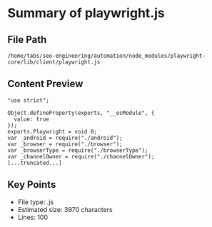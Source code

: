 # Summary of playwright.js
  
## File Path
`/home/tabs/seo-engineering/automation/node_modules/playwright-core/lib/client/playwright.js`

## Content Preview
```
"use strict";

Object.defineProperty(exports, "__esModule", {
  value: true
});
exports.Playwright = void 0;
var _android = require("./android");
var _browser = require("./browser");
var _browserType = require("./browserType");
var _channelOwner = require("./channelOwner");
[...truncated...]
```

## Key Points
- File type: .js
- Estimated size: 3970 characters
- Lines: 100
